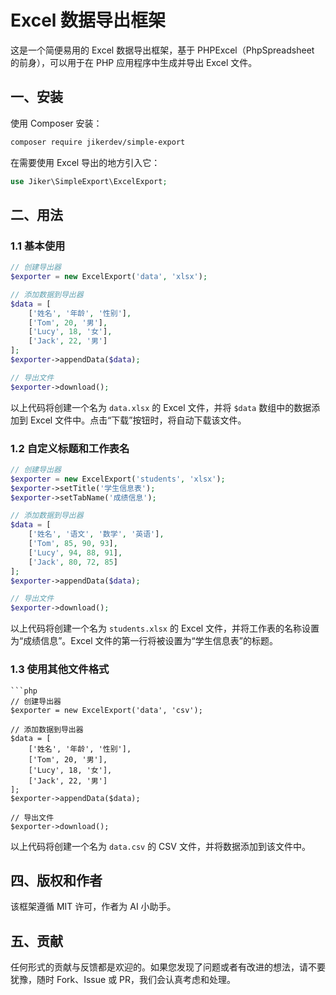 # Excel 数据导出框架

这是一个简便易用的 Excel 数据导出框架，基于 PHPExcel（PhpSpreadsheet 的前身），可以用于在 PHP 应用程序中生成并导出 Excel 文件。

## 一、安装

使用 Composer 安装：

```bash
composer require jikerdev/simple-export
```

在需要使用 Excel 导出的地方引入它：

```php
use Jiker\SimpleExport\ExcelExport;
```

## 二、用法

### 1.1 基本使用

```php
// 创建导出器
$exporter = new ExcelExport('data', 'xlsx');

// 添加数据到导出器
$data = [
    ['姓名', '年龄', '性别'],
    ['Tom', 20, '男'],
    ['Lucy', 18, '女'],
    ['Jack', 22, '男']
];
$exporter->appendData($data);

// 导出文件
$exporter->download();
```

以上代码将创建一个名为 `data.xlsx` 的 Excel 文件，并将 `$data` 数组中的数据添加到 Excel 文件中。点击“下载”按钮时，将自动下载该文件。

### 1.2 自定义标题和工作表名

```php
// 创建导出器
$exporter = new ExcelExport('students', 'xlsx');
$exporter->setTitle('学生信息表');
$exporter->setTabName('成绩信息');

// 添加数据到导出器
$data = [
    ['姓名', '语文', '数学', '英语'],
    ['Tom', 85, 90, 93],
    ['Lucy', 94, 88, 91],
    ['Jack', 80, 72, 85]
];
$exporter->appendData($data);

// 导出文件
$exporter->download();
```

以上代码将创建一个名为 `students.xlsx` 的 Excel 文件，并将工作表的名称设置为“成绩信息”。Excel 文件的第一行将被设置为“学生信息表”的标题。

### 1.3 使用其他文件格式

```
```php
// 创建导出器
$exporter = new ExcelExport('data', 'csv');

// 添加数据到导出器
$data = [
    ['姓名', '年龄', '性别'],
    ['Tom', 20, '男'],
    ['Lucy', 18, '女'],
    ['Jack', 22, '男']
];
$exporter->appendData($data);

// 导出文件
$exporter->download();
```

以上代码将创建一个名为 `data.csv` 的 CSV 文件，并将数据添加到该文件中。

## 四、版权和作者

该框架遵循 MIT 许可，作者为 AI 小助手。

## 五、贡献

任何形式的贡献与反馈都是欢迎的。如果您发现了问题或者有改进的想法，请不要犹豫，随时 Fork、Issue 或 PR，我们会认真考虑和处理。
